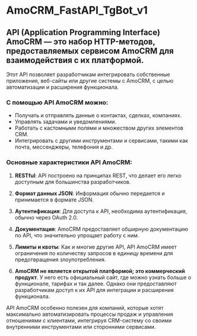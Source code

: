 # AmoCRM_FastAPI_TgBot_v1

## API (Application Programming Interface) AmoCRM — это набор HTTP-методов, предоставляемых сервисом AmoCRM для взаимодействия с их платформой. 

Этот API позволяет разработчикам интегрировать собственные приложения, веб-сайты или другие системы с AmoCRM, с целью автоматизации и расширения функционала.

### С помощью API AmoCRM можно:

- Получать и отправлять данные о контактах, сделках, компаниях.
- Управлять задачами и уведомлениями.
- Работать с кастомными полями и множеством других элементов CRM.
- Интегрировать с другими инструментами и сервисами, такими как почта, мессенджеры, телефония и др.

### Основные характеристики API AmoCRM:

1. **RESTful**: API построено на принципах REST, что делает его легко доступным для большинства разработчиков.
  
2. **Формат данных JSON**: Информация обычно передается и принимается в формате JSON.
  
3. **Аутентификация**: Для доступа к API, необходима аутентификация, обычно через OAuth 2.0.
  
4. **Документация**: AmoCRM предоставляет обширную документацию по API, что значительно упрощает работу с ним.
  
5. **Лимиты и квоты**: Как и многие другие API, API AmoCRM имеет ограничения по количеству запросов в единицу времени для предотвращения злоупотребления.
   
7. **AmoCRM не является открытой платформой; это коммерческий продукт**. У него есть официальный сайт, где можно узнать больше о функционале, тарифах и так далее. Однако они предоставляют разработчикам доступ к их API для интеграции и расширения функционала.

API AmoCRM особенно полезен для компаний, которые хотят максимально автоматизировать процессы продаж и управления отношениями с клиентами, интегрируя CRM-систему со своими внутренними инструментами или сторонними сервисами.
